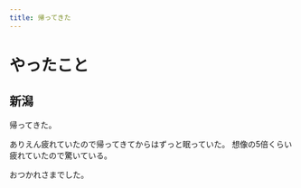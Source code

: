 ```yaml
---
title: 帰ってきた
---
```


# やったこと

## 新潟

帰ってきた。

ありえん疲れていたので帰ってきてからはずっと眠っていた。
想像の5倍くらい疲れていたので驚いている。

おつかれさまでした。
